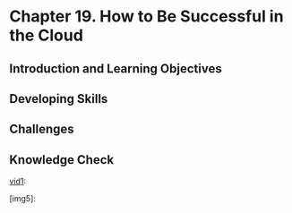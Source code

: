 # Chapter 19. How to Be Successful in the Cloud


## Introduction and Learning Objectives




## Developing Skills




## Challenges




## Knowledge Check





[vid1]: 
[vid1]: 
[vid1]: 
[vid1]: 
[vid1]: 

[img1]: 
[img2]: 
[img3]: 
[img4]: 
[img5]: 

